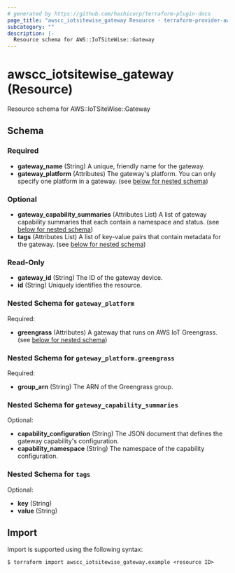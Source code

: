```yaml
---
# generated by https://github.com/hashicorp/terraform-plugin-docs
page_title: "awscc_iotsitewise_gateway Resource - terraform-provider-awscc"
subcategory: ""
description: |-
  Resource schema for AWS::IoTSiteWise::Gateway
---
```


# awscc_iotsitewise_gateway (Resource)

Resource schema for AWS::IoTSiteWise::Gateway



<!-- schema generated by tfplugindocs -->
## Schema

### Required

- **gateway_name** (String) A unique, friendly name for the gateway.
- **gateway_platform** (Attributes) The gateway's platform. You can only specify one platform in a gateway. (see [below for nested schema](#nestedatt--gateway_platform))

### Optional

- **gateway_capability_summaries** (Attributes List) A list of gateway capability summaries that each contain a namespace and status. (see [below for nested schema](#nestedatt--gateway_capability_summaries))
- **tags** (Attributes List) A list of key-value pairs that contain metadata for the gateway. (see [below for nested schema](#nestedatt--tags))

### Read-Only

- **gateway_id** (String) The ID of the gateway device.
- **id** (String) Uniquely identifies the resource.

<a id="nestedatt--gateway_platform"></a>
### Nested Schema for `gateway_platform`

Required:

- **greengrass** (Attributes) A gateway that runs on AWS IoT Greengrass. (see [below for nested schema](#nestedatt--gateway_platform--greengrass))

<a id="nestedatt--gateway_platform--greengrass"></a>
### Nested Schema for `gateway_platform.greengrass`

Required:

- **group_arn** (String) The ARN of the Greengrass group.



<a id="nestedatt--gateway_capability_summaries"></a>
### Nested Schema for `gateway_capability_summaries`

Optional:

- **capability_configuration** (String) The JSON document that defines the gateway capability's configuration.
- **capability_namespace** (String) The namespace of the capability configuration.


<a id="nestedatt--tags"></a>
### Nested Schema for `tags`

Optional:

- **key** (String)
- **value** (String)

## Import

Import is supported using the following syntax:

```shell
$ terraform import awscc_iotsitewise_gateway.example <resource ID>
```
